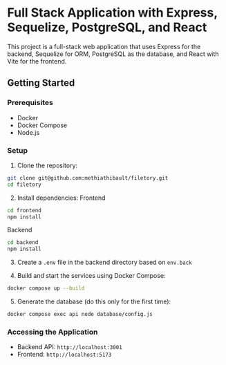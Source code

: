 # Full Stack Application with Express, Sequelize, PostgreSQL, and React

This project is a full-stack web application that uses Express for the backend, Sequelize for ORM, PostgreSQL as the database, and React with Vite for the frontend.

## Getting Started

### Prerequisites

- Docker
- Docker Compose
- Node.js

### Setup

1. Clone the repository:

```sh
git clone git@github.com:methiathibault/filetory.git
cd filetory
```

2. Install dependencies:
Frontend
```sh
cd frontend
npm install
```
Backend
```sh
cd backend
npm install
```

3. Create a `.env` file in the backend directory based on `env.back`

4. Build and start the services using Docker Compose:
```sh
docker compose up --build
```

5. Generate the database (do this only for the first time):
```sh
docker compose exec api node database/config.js
```

### Accessing the Application
- Backend API: `http://localhost:3001`
- Frontend: `http://localhost:5173`
